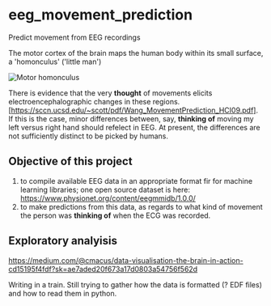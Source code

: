 # eeg_movement_prediction
Predict movement from EEG recordings

The motor cortex of the brain maps the human body within its small surface, a 'homonculus' ('little man')

![Motor homonculus](https://upload.wikimedia.org/wikipedia/commons/thumb/c/c4/1421_Sensory_Homunculus.jpg/800px-1421_Sensory_Homunculus.jpg)

There is evidence that the very __thought__ of movements elicits electroencephalographic changes in these regions. [https://sccn.ucsd.edu/~scott/pdf/Wang_MovementPrediction_HCI09.pdf]. If this is the case, minor differences between, say, __thinking of__ moving my left versus right hand should refelect in EEG. At present, the differences are not sufficiently distinct to be picked by humans.

## Objective of this project

1. to compile available EEG data in an appropriate format fir for machine learning libraries; one open source dataset is here: https://www.physionet.org/content/eegmmidb/1.0.0/
2. to make predictions from this data, as regards to what kind of movement the person was __thinking of__ when the ECG was recorded.

## Exploratory analyisis
https://medium.com/@cmacus/data-visualisation-the-brain-in-action-cd15195f4fdf?sk=ae7aded20f673a17d0803a54756f562d

Writing in a train. Still trying to gather how the data is formatted (? EDF files) and how to read them in python.
